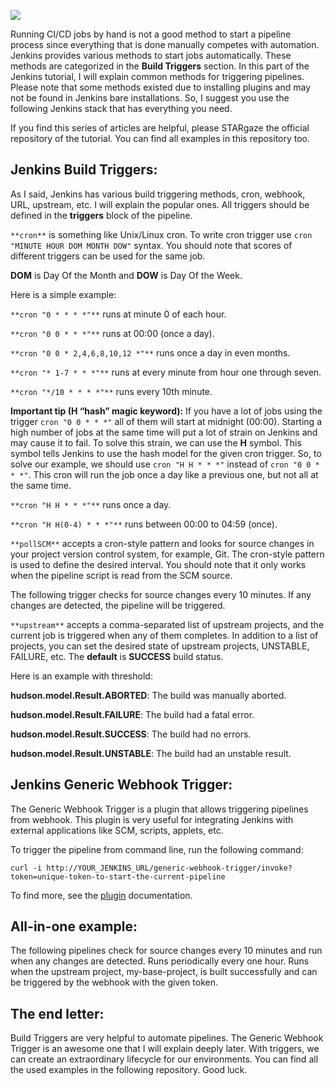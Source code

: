 ![](https://miro.medium.com/max/1400/1*isD_dDi7u493JTm4ZudxOw.jpeg)

Running CI/CD jobs by hand is not a good method to start a pipeline process since everything that is done manually competes with automation. Jenkins provides various methods to start jobs automatically. These methods are categorized in the **Build Triggers** section. In this part of the Jenkins tutorial, I will explain common methods for triggering pipelines. Please note that some methods existed due to installing plugins and may not be found in Jenkins bare installations. So, I suggest you use the following Jenkins stack that has everything you need.

If you find this series of articles are helpful, please STARgaze the official repository of the tutorial. You can find all examples in this repository too.

## Jenkins Build Triggers:

As I said, Jenkins has various build triggering methods, cron, webhook, URL, upstream, etc. I will explain the popular ones. All triggers should be defined in the **triggers** block of the pipeline.

`**cron**` is something like Unix/Linux cron. To write cron trigger use `cron "MINUTE HOUR DOM MONTH DOW"` syntax. You should note that scores of different triggers can be used for the same job.

**DOM** is Day Of the Month and **DOW** is Day Of the Week.

Here is a simple example:

`**cron "0 * * * *"**` runs at minute 0 of each hour.

`**cron "0 0 * * *"**` runs at 00:00 (once a day).

`**cron "0 0 * 2,4,6,8,10,12 *"**` runs once a day in even months.

`**cron "* 1-7 * * *"**` runs at every minute from hour one through seven.

`**cron "*/10 * * * *"**` runs every 10th minute.

**Important tip (H “hash” magic keyword):** If you have a lot of jobs using the trigger `cron "0 0 * * *"` all of them will start at midnight (00:00). Starting a high number of jobs at the same time will put a lot of strain on Jenkins and may cause it to fail. To solve this strain, we can use the **H** symbol. This symbol tells Jenkins to use the hash model for the given cron trigger. So, to solve our example, we should use `cron "H H * * *"` instead of `cron "0 0 * * *"`. This cron will run the job once a day like a previous one, but not all at the same time.

`**cron "H H * * *"**` runs once a day.

`**cron "H H(0-4) * * *"**` runs between 00:00 to 04:59 (once).

`**pollSCM**` accepts a cron-style pattern and looks for source changes in your project version control system, for example, Git. The cron-style pattern is used to define the desired interval. You should note that it only works when the pipeline script is read from the SCM source.

The following trigger checks for source changes every 10 minutes. If any changes are detected, the pipeline will be triggered.

`**upstream**` accepts a comma-separated list of upstream projects, and the current job is triggered when any of them completes. In addition to a list of projects, you can set the desired state of upstream projects, UNSTABLE, FAILURE, etc. The **default** is **SUCCESS** build status.

Here is an example with threshold:

**hudson.model.Result.ABORTED**: The build was manually aborted.

**hudson.model.Result.FAILURE**: The build had a fatal error.

**hudson.model.Result.SUCCESS**: The build had no errors.

**hudson.model.Result.UNSTABLE**: The build had an unstable result.

## Jenkins Generic Webhook Trigger:

The Generic Webhook Trigger is a plugin that allows triggering pipelines from webhook. This plugin is very useful for integrating Jenkins with external applications like SCM, scripts, applets, etc.

To trigger the pipeline from command line, run the following command:

```
curl -i http://YOUR_JENKINS_URL/generic-webhook-trigger/invoke?token=unique-token-to-start-the-current-pipeline
```

To find more, see the [plugin](https://plugins.jenkins.io/generic-webhook-trigger) documentation.

## All-in-one example:

The following pipelines check for source changes every 10 minutes and run when any changes are detected. Runs periodically every one hour. Runs when the upstream project, my-base-project, is built successfully and can be triggered by the webhook with the given token.

## The end letter:

Build Triggers are very helpful to automate pipelines. The Generic Webhook Trigger is an awesome one that I will explain deeply later. With triggers, we can create an extraordinary lifecycle for our environments. You can find all the used examples in the following repository. Good luck.